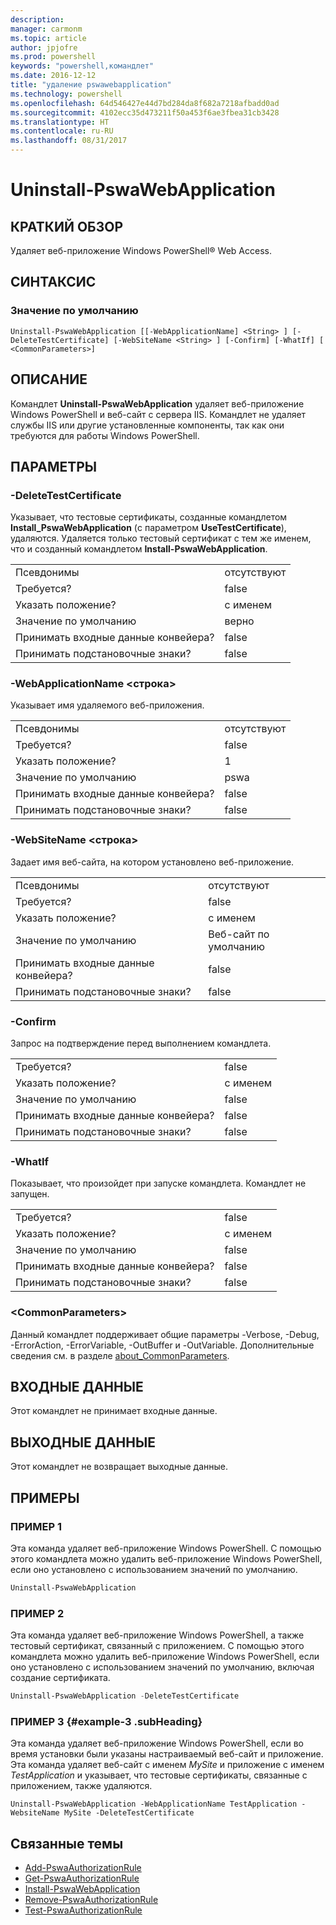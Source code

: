 ```yaml
---
description: 
manager: carmonm
ms.topic: article
author: jpjofre
ms.prod: powershell
keywords: "powershell,командлет"
ms.date: 2016-12-12
title: "удаление pswawebapplication"
ms.technology: powershell
ms.openlocfilehash: 64d546427e44d7bd284da8f682a7218afbadd0ad
ms.sourcegitcommit: 4102ecc35d473211f50a453f6ae3fbea31cb3428
ms.translationtype: HT
ms.contentlocale: ru-RU
ms.lasthandoff: 08/31/2017
---
```

#  <a name="uninstall-pswawebapplication"></a>Uninstall-PswaWebApplication

##  <a name="synopsis"></a>КРАТКИЙ ОБЗОР

Удаляет веб-приложение Windows PowerShell® Web Access.

## <a name="syntax"></a>СИНТАКСИС

###  <a name="default"></a>Значение по умолчанию
```
Uninstall-PswaWebApplication [[-WebApplicationName] <String> ] [-DeleteTestCertificate] [-WebSiteName <String> ] [-Confirm] [-WhatIf] [ <CommonParameters>]
```

## <a name="description"></a>ОПИСАНИЕ

Командлет **Uninstall-PswaWebApplication** удаляет веб-приложение Windows PowerShell и веб-сайт с сервера IIS. Командлет не удаляет службы IIS или другие установленные компоненты, так как они требуются для работы Windows PowerShell.

## <a name="parameters"></a>ПАРАМЕТРЫ

### <a name="-deletetestcertificate"></a>-DeleteTestCertificate

Указывает, что тестовые сертификаты, созданные командлетом **Install\_PswaWebApplication** (с параметром **UseTestCertificate**), удаляются.
Удаляется только тестовый сертификат с тем же именем, что и созданный командлетом **Install-PswaWebApplication**.

|||  
|-|-|
| Псевдонимы                              | отсутствуют                                 |
| Требуется?                            | false                                |
| Указать положение?                            | с именем                                |
| Значение по умолчанию                        | верно                                 |
| Принимать входные данные конвейера?               | false                                |
| Принимать подстановочные знаки?          | false                                |

### <a name="-webapplicationname-ltstringgt"></a>-WebApplicationName &lt;строка&gt;

Указывает имя удаляемого веб-приложения.

|||  
|-|-|
| Псевдонимы                              | отсутствуют                                 |
| Требуется?                            | false                                |
| Указать положение?                            | 1                                    |
| Значение по умолчанию                        | pswa                                 |
| Принимать входные данные конвейера?               | false                                |
| Принимать подстановочные знаки?          | false                                |

### <a name="-websitename-ltstringgt"></a>-WebSiteName &lt;строка&gt;

Задает имя веб-сайта, на котором установлено веб-приложение.

|||  
|-|-|
| Псевдонимы                              | отсутствуют                                 |
| Требуется?                            | false                                |
| Указать положение?                            | с именем                                |
| Значение по умолчанию                        | Веб-сайт по умолчанию                     |
| Принимать входные данные конвейера?               | false                                |
| Принимать подстановочные знаки?          | false                                |

### <a name="-confirm"></a>-Confirm

Запрос на подтверждение перед выполнением командлета.

|||  
|-|-|
| Требуется?                            | false                                |
| Указать положение?                            | с именем                                |
| Значение по умолчанию                        | false                                |
| Принимать входные данные конвейера?               | false                                |
| Принимать подстановочные знаки?          | false                                |

### <a name="-whatif"></a>-WhatIf

Показывает, что произойдет при запуске командлета.
Командлет не запущен.

|||  
|-|-|
| Требуется?                            | false                                |
| Указать положение?                            | с именем                                |
| Значение по умолчанию                        | false                                |
| Принимать входные данные конвейера?               | false                                |
| Принимать подстановочные знаки?          | false                                |

### <a name="ltcommonparametersgt"></a>&lt;CommonParameters&gt;

Данный командлет поддерживает общие параметры -Verbose, -Debug, -ErrorAction, -ErrorVariable, -OutBuffer и -OutVariable.
Дополнительные сведения см. в разделе [about_CommonParameters](http://go.microsoft.com/fwlink/p/?LinkID=113216).

## <a name="inputs"></a>ВХОДНЫЕ ДАННЫЕ

Этот командлет не принимает входные данные.

## <a name="outputs"></a>ВЫХОДНЫЕ ДАННЫЕ

Этот командлет не возвращает выходные данные.

## <a name="examples"></a>ПРИМЕРЫ

### <a name="example-1"></a>ПРИМЕР 1

Эта команда удаляет веб-приложение Windows PowerShell.
С помощью этого командлета можно удалить веб-приложение Windows PowerShell, если оно установлено с использованием значений по умолчанию.

```PowerShell
Uninstall-PswaWebApplication
```

### <a name="example-2"></a>ПРИМЕР 2

Эта команда удаляет веб-приложение Windows PowerShell, а также тестовый сертификат, связанный с приложением.
С помощью этого командлета можно удалить веб-приложение Windows PowerShell, если оно установлено с использованием значений по умолчанию, включая создание сертификата.

```PowerShell
Uninstall-PswaWebApplication -DeleteTestCertificate
```

### <a name="example-3-example-3-subheading"></a>ПРИМЕР 3 {#example-3 .subHeading}

Эта команда удаляет веб-приложение Windows PowerShell, если во время установки были указаны настраиваемый веб-сайт и приложение.
Эта команда удаляет веб-сайт с именем *MySite* и приложение с именем *TestApplication* и указывает, что тестовые сертификаты, связанные с приложением, также удаляются.

```
Uninstall-PswaWebApplication -WebApplicationName TestApplication -WebsiteName MySite -DeleteTestCertificate
```

##  <a name="related-topics"></a>Связанные темы

-  [Add-PswaAuthorizationRule](add-pswaauthorizationrule.md)
-  [Get-PswaAuthorizationRule](get-pswaauthorizationrule.md)
-  [Install-PswaWebApplication](install-pswawebapplication.md)
-  [Remove-PswaAuthorizationRule](remove-pswaauthorizationrule.md)
-  [Test-PswaAuthorizationRule](test-pswaauthorizationrule.md)
